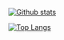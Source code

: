 [![Github stats](https://github-readme-stats.vercel.app/api?username=Jan0660&count_private=true&show_icons=true)](https://github.com/anuraghazra/github-readme-stats)

[![Top Langs](https://github-readme-stats.vercel.app/api/top-langs/?username=Jan0660)](https://github.com/anuraghazra/github-readme-stats)
<!--
**Jan0660/Jan0660** is a ✨ _special_ ✨ repository because its `README.md` (this file) appears on your GitHub profile.
--!>
